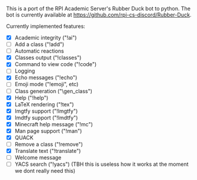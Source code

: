 This is a port of the RPI Academic Server's Rubber Duck bot to python.  The bot is currently available at https://github.com/rpi-cs-discord/Rubber-Duck.

Currently implemented features:
* [X] Academic integrity ("!ai")
* [ ] Add a class ("!add")
* [ ] Automatic reactions
* [X] Classes output ("!classes")
* [X] Command to view code ("!code")
* [ ] Logging
* [X] Echo messages ("!echo")
* [ ] Emoji mode ("!emoji", etc)
* [ ] Class generation ("\gen_class")
* [X] Help ("!help")
* [X] LaTeX rendering ("!tex")
* [X] lmgtfy support ("!lmgtfy")
* [X] lmdtfy support ("!lmdtfy")
* [X] Minecraft help message ("!mc")
* [X] Man page support ("!man")
* [X] QUACK
* [ ] Remove a class ("!remove")
* [X] Translate text ("!translate")
* [ ] Welcome message
* [ ] YACS search ("!yacs") (TBH this is useless how it works at the moment we dont really need this)
